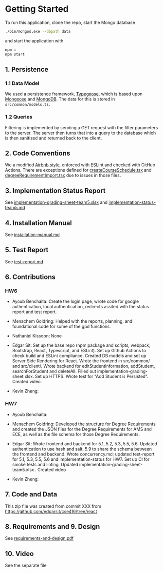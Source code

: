 # Getting Started

To run this application, clone the repo, start the Mongo database

```sh
./bin/mongod.exe --dbpath data
```

and start the application with

```sh
npm i
npm start
```

## 1. Persistence

### 1.1 Data Model

We used a persistence framework, [Typegoose](https://typegoose.github.io/typegoose/), which is based upon [Mongoose](https://mongoosejs.com/) and [MongoDB](https://www.mongodb.com/). The data for this is stored in `src/common/models.ts`.

### 1.2 Queries

Filtering is implemented by sending a GET request with the filter parameters to the server. The server then turns that into a query to the database which is then sanitized and returned back to the client.

## 2. Code Conventions

We a modified [Airbnb style](https://github.com/airbnb/javascript), enforced with ESLint and checked with GitHub Actions. There are exceptions defined for [createCourseSchedule.tsx](src/common/createCourseSchedule.tsx) and [degreeRequirementImport.tsx](src/common/degreeRequirementImport.tsx) due to issues in those files.

## 3. Implementation Status Report

See [implementation-grading-sheet-team5.xlsx](implementation-grading-sheet-team5.xlsx) and [implementation-status-team5.md](implementation-status-team5.md)

## 4. Installation Manual

See [installation-manual.md](installation-manual.md)

## 5. Test Report

See [test-report.md](test-report.md)

## 6. Contributions

### HW6

- Ayoub Benchaita: Create the login page, wrote code for google authentication, local authentication, redirects assited with the status report and test report.

- Menachem Goldring: Helped with the reports, planning, and foundational code for some of the gpd functions.

- Nathaniel Kissoon: None

- Edgar Sit: Set up the base repo (npm package and scripts, webpack, Bootstrap, React, Typescript, and ESLint). Set up Github Actions to check build and ESLint compliance. Created DB models and set up Server Side Rendering for React. Wrote the frontend in src/common/ and src/client/. Wrote backend for editStudentInformation, addStudent, searchForStudent and deleteAll. Filled out implementation-grading-sheet.xlsx. Set up HTTPS. Wrote test for "Add Student is Persisted". Created video.

- Kevin Zheng:

### HW7

- Ayoub Benchaita:

- Menachem Goldring: Developed the structure for Degree Requirements and created the JSON files for the Degree Requirements for AMS and ECE, as well as the file schema for those Degree Requirements.

- Edgar Sit: Wrote frontend and backend for 5.1, 5.2, 5.3, 5.5, 5.6. Updated authentication to use hash and salt, 5.9 to share the schema between the frontend and backend. Wrote concurrency.md; updated test-report for 5.1, 5.3, 5.5, 5.6 and implementation-status for HW7. Set up CI for smoke tests and linting. Updated implementation-grading-sheet-team5.xlsx . Created video

- Kevin Zheng:

## 7. Code and Data

This zip file was created from commit XXX from <https://github.com/edgarsit/cse416/tree/react>

## 8. Requirements and 9. Design

See [requirements-and-design.pdf](requirements-and-design.pdf)

## 10. Video

See the separate file
